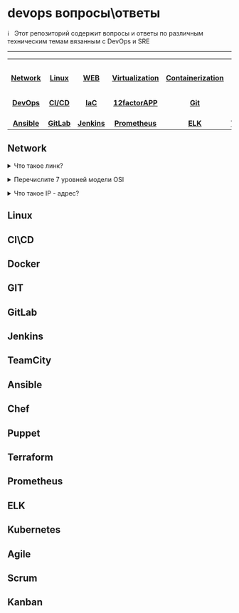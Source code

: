 # devops вопросы\ответы

:information_source: &nbsp; Этот репозиторий содержит вопросы и ответы по различным техническим темам вязанным с DevOps и SRE

****

<!-- ALL-TOPICS-LIST:START -->
<!-- prettier-ignore-start -->
<!-- markdownlint-disable -->
<center>
<table>
  <tr>
    <td align="center"><a href="#network"><br /><b>Network</b></a></td>
    <td align="center"><a href="#linux"><br /><b>Linux</b></a></td>
    <td align="center"><a href="topics/web"><br /><b>WEB</b></a></td>
    <td align="center"><a href="topics/virtualization"><br /><b>Virtualization</b></a></td>
    <td align="center"><a href="topics/containerization"><br /><b>Containerization</b></a></td>
    <td align="center"><a href="topics/cloud"><br /><b>Cloud Native</b></a></td>
    <td align="center"><a href="topics/monitoring"><br /><b>Monitoring</b></a></td>
  </tr>
  <tr>
    <td align="center"><a href="topics/devops"><br /><b>DevOps</b></a></td>
    <td align="center"><a href="topics/cicd"><br /><b>CI/CD</b></a></td>
    <td align="center"><a href="topics/iac"><br /><b>IaC</b></a></td>
    <td align="center"><a href="topics/12factorapp"><br /><b>12factorAPP</b></a></td>
    <td align="center"><a href="topics/git"><br /><b>Git</b></a></td>
    <td align="center"><a href="topics/ansible"><br /><b>Docker</b></a></td>
    <td align="center"><a href="topics/kubernetes"><br /><b>Kubernetes</b></a></td>
  </tr>
  <tr>
    <td align="center"><a href="topics/ansible"><br /><b>Ansible</b></a></td>
    <td align="center"><a href="topics/gitLab"><br /><b>GitLab</b></a></td>
    <td align="center"><a href="topics/jenkins"><br /><b>Jenkins</b></a></td>
    <td align="center"><a href="topics/prometheus"><br /><b>Prometheus</b></a></td>
    <td align="center"><a href="topics/elk"><br /><b>ELK</b></a></td>
    <td align="center"><a href="topics/terraform"><br /><b>Terraform</b></a></td>
    <td align="center"><a href="topics/helm"><br /><b>Helm</b></a></td>
  </tr>
 
</table>
</center>
<!-- markdownlint-enable -->
<!-- prettier-ignore-end -->
<!-- ALL-TOPICS-LIST:END -->

## Network

<details>
<summary>Что такое линк?</summary><br><b>
Линк это соединение между двумя сетевыми устройствами. По смыслу, термин включает в себя как тип соединительной линии (кабеля), так и протоколы, которые работают на этому линке.
  
</b></details>

<details>
<summary>Перечислите 7 уровней модели OSI</summary><br><b>
Уровни снизу вверх:

    Физический (Physical)
    Канальный (Data Link)
    Сетевой (Network)
    Транспортный (Transport)
    Сеансовый (Session)
    Представления (Presentation)
    Приложений (Application)

</b></details>

<details>
<summary>Что такое IP - адрес?</summary><br><b>
Уникальный внутри подсети идентификатор устройства третьего уровня модели OSI. Сейчас его больше всего четвертой версии, но мир идет в сторону IPv6 (шестая версия).

</b></details>



## Linux


## CI\CD
## Docker
## GIT
## GitLab
## Jenkins
## TeamCity
## Ansible
## Chef
## Puppet
## Terraform
## Prometheus
## ELK
## Kubernetes
## Agile
## Scrum
## Kanban
